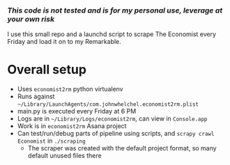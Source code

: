### _This code is not tested and is for my personal use, leverage at your own risk_

I use this small repo and a launchd script to scrape The Economist every Friday and load it on to my Remarkable.

# Overall setup
- Uses `economist2rm` python virtualenv
- Runs against `~/Library/LaunchAgents/com.johnwhelchel.economist2rm.plist`
- main.py is executed every Friday at 6 PM
- Logs are in `~/Library/Logs/economist2rm`, can view in `Console.app`
- Work is in `economist2rm` Asana project
- Can test/run/debug parts of pipeline using scripts, and `scrapy crawl Economist` in `./scraping`
    - The scraper was created with the default project format, so many default unused files there

